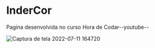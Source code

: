 

<h1> InderCor</h1>
 Pagina desenvolvida no curso Hora de Codar--youtube--
 
 
 ![Captura de tela 2022-07-11 164720](https://user-images.githubusercontent.com/43426215/178346282-9d736312-d284-4c7e-b59a-7b828a71dc5b.png)
 
  
